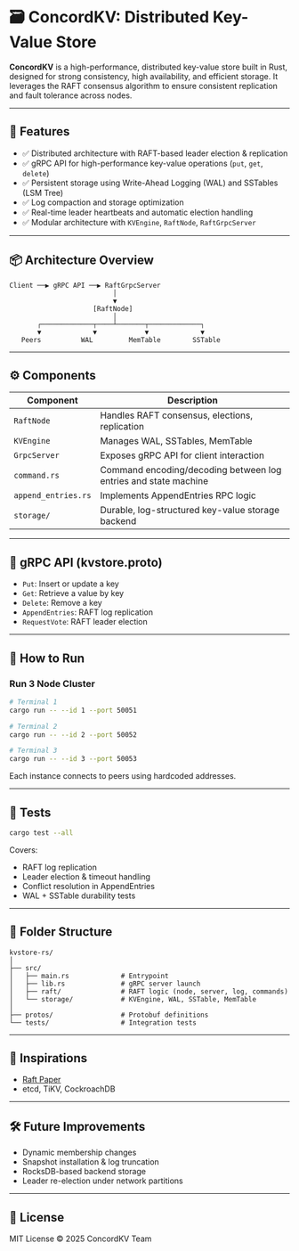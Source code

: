 # 🗃️ ConcordKV: Distributed Key-Value Store

**ConcordKV** is a high-performance, distributed key-value store built in Rust, designed for strong consistency, high availability, and efficient storage. It leverages the RAFT consensus algorithm to ensure consistent replication and fault tolerance across nodes.

---

## 🚀 Features

- ✅ Distributed architecture with RAFT-based leader election & replication
- ✅ gRPC API for high-performance key-value operations (`put`, `get`, `delete`)
- ✅ Persistent storage using Write-Ahead Logging (WAL) and SSTables (LSM Tree)
- ✅ Log compaction and storage optimization
- ✅ Real-time leader heartbeats and automatic election handling
- ✅ Modular architecture with `KVEngine`, `RaftNode`, `RaftGrpcServer`

---

## 📦 Architecture Overview

```
Client ──▶ gRPC API ──▶ RaftGrpcServer
                          │
                          ▼
                     [RaftNode]
                          │
       ┌─────────────┬────┴───────┬─────────────┐
       ▼             ▼            ▼             ▼
   Peers          WAL         MemTable        SSTable
```

---

## ⚙️ Components

| Component     | Description |
|---------------|-------------|
| `RaftNode`    | Handles RAFT consensus, elections, replication |
| `KVEngine`    | Manages WAL, SSTables, MemTable |
| `GrpcServer`  | Exposes gRPC API for client interaction |
| `command.rs`  | Command encoding/decoding between log entries and state machine |
| `append_entries.rs` | Implements AppendEntries RPC logic |
| `storage/`    | Durable, log-structured key-value storage backend |

---

## 📡 gRPC API (kvstore.proto)

- `Put`: Insert or update a key
- `Get`: Retrieve a value by key
- `Delete`: Remove a key
- `AppendEntries`: RAFT log replication
- `RequestVote`: RAFT leader election

---

## 🔧 How to Run

### Run 3 Node Cluster

```bash
# Terminal 1
cargo run -- --id 1 --port 50051

# Terminal 2
cargo run -- --id 2 --port 50052

# Terminal 3
cargo run -- --id 3 --port 50053
```

Each instance connects to peers using hardcoded addresses.

---

## 🧪 Tests

```bash
cargo test --all
```

Covers:
- RAFT log replication
- Leader election & timeout handling
- Conflict resolution in AppendEntries
- WAL + SSTable durability tests

---

## 📁 Folder Structure

```
kvstore-rs/
│
├── src/
│   ├── main.rs             # Entrypoint
│   ├── lib.rs              # gRPC server launch
│   ├── raft/               # RAFT logic (node, server, log, commands)
│   └── storage/            # KVEngine, WAL, SSTable, MemTable
│
├── protos/                 # Protobuf definitions
└── tests/                  # Integration tests
```

---

## 🧠 Inspirations

- [Raft Paper](https://raft.github.io/)
- etcd, TiKV, CockroachDB

---

## 🛠️ Future Improvements

- Dynamic membership changes
- Snapshot installation & log truncation
- RocksDB-based backend storage
- Leader re-election under network partitions

---

## 📝 License

MIT License © 2025 ConcordKV Team
